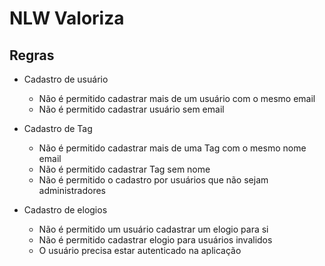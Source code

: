 # NLW Valoriza

## Regras

- Cadastro de usuário
    - Não é permitido cadastrar mais de um usuário com o mesmo email
    - Não é permitido cadastrar usuário sem email

- Cadastro de Tag
    - Não é permitido cadastrar mais de uma Tag com o mesmo nome email
    - Não é permitido cadastrar Tag sem nome
    - Não é permitido o cadastro por usuários que não sejam administradores

- Cadastro de elogios
    - Não é permitido um usuário cadastrar um elogio para si
    - Não é permitido cadastrar elogio para usuários invalidos
    - O usuário precisa estar autenticado na aplicação